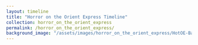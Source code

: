 ```yaml
---
layout: timeline
title: "Horror on the Orient Express Timeline"
collection: horror_on_the_orient_express
permalink: /horror_on_the_orient_express/
background_image: "/assets/images/horror_on_the_orient_express/HotOE-Background.jpg" # Optional
---
```


